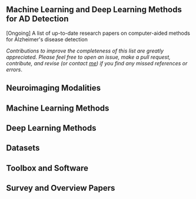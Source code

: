 ## Machine Learning and Deep Learning Methods for AD Detection

[Ongoing] A list of up-to-date research papers on computer-aided methods for Alzheimer's disease detection

*Contributions to improve the completeness of this list are greatly appreciated. Please feel free to open an issue, make a pull request, contribute, and revise (or contact [me](https://thanhtbt.github.io/)) if you find any missed references or errors*.


## Neuroimaging Modalities

## Machine Learning Methods

## Deep Learning Methods

## Datasets 

## Toolbox and Software

## Survey and Overview Papers
